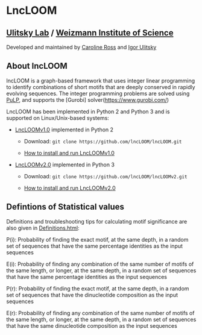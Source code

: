 # LncLOOM 
## [Ulitsky Lab](https://www.weizmann.ac.il/Biological_Regulation/IgorUlitsky/) / [Weizmann Institute of Science](https://www.weizmann.ac.il/Biological_Regulation/IgorUlitsky/)

Developed and maintained by [Caroline Ross](mailto:caroline-jane.ross@weizmann.ac.il) and [Igor Ulitsky](mailto:igor.ulitsky@weizmann.ac.il)

## About lncLOOM
lncLOOM is a graph-based framework that uses integer linear programming to identify combinations of short motifs that are 
deeply conserved in rapidly evolving sequences. The integer programming problems are solved using [PuLP](https://pypi.org/project/PuLP/), and supports the [Gurobi] solver(https://www.gurobi.com/)   

LncLOOM has been implemented in Python 2 and Python 3 and is supported on Linux/Unix-based systems:
* [LncLOOMv1.0](https://github.com/lncLOOM/lncLOOM) implemented in Python 2

     * Download: `git clone https://github.com/lncLOOM/lncLOOM.git`
     
     * [How to install and run LncLOOMv1.0](https://github.com/lncLOOM/lncLOOM/blob/master/README.md)

* [LncLOOMv2.0](https://github.com/lncLOOM/LncLOOMv2) implemented in Python 3

     * Download: `git clone https://github.com/lncLOOM/lncLOOMv2.git`
     
     * [How to install and run LncLOOMv2.0](https://github.com/lncLOOM/LncLOOMv2/blob/main/README.md)

## Defintions of Statistical values

Definitions and troubleshooting tips for calculating motif significance are also given in [Definitions.html](https://github.com/lncLOOM/lncLOOM/edit/master/Definitions.html):

P(i): Probability of finding the exact motif, at the same depth, in a random set of sequences that have the same percentage identities as the input sequences

E(i): Probability of finding any combination of the same number of motifs of the same length, or longer, at the same depth, in a random set of sequences that have the same percentage identities as the input sequences

P(r): Probability of finding the exact motif, at the same depth, in a random set of sequences that have the dinucleotide composition as the input sequences

E(r): Probability of finding any combination of the same number of motifs of the same length, or longer, at the same depth, in a random set of sequences that have the same dinucleotide composition as the input sequences
